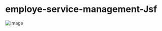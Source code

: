 # employe-service-management-Jsf
![image](https://github.com/yaimadeddine/employe-service-management-Jsf/assets/101249465/7cf93e88-d57c-4e18-92e6-c477c9aaed2e)

